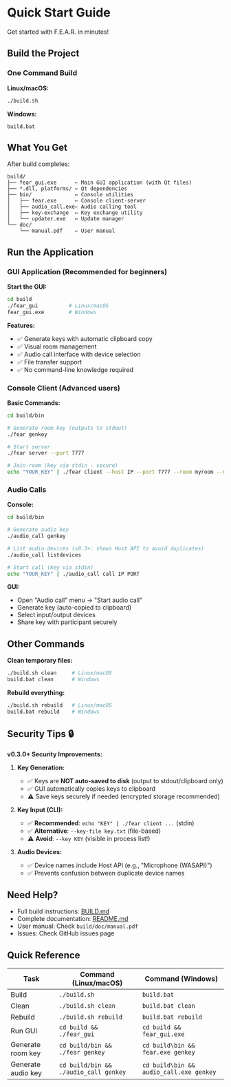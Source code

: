 # Quick Start Guide

Get started with F.E.A.R. in minutes!

## Build the Project

### One Command Build

**Linux/macOS:**
```bash
./build.sh
```

**Windows:**
```batch
build.bat
```

## What You Get

After build completes:

```
build/
├── fear_gui.exe      ← Main GUI application (with Qt files)
├── *.dll, platforms/ ← Qt dependencies
├── bin/              ← Console utilities
│   ├── fear.exe      ← Console client-server
│   ├── audio_call.exe← Audio calling tool
│   ├── key-exchange  ← Key exchange utility
│   └── updater.exe   ← Update manager
└── doc/
    └── manual.pdf    ← User manual
```

## Run the Application

### GUI Application (Recommended for beginners)

**Start the GUI:**
```bash
cd build
./fear_gui          # Linux/macOS
fear_gui.exe        # Windows
```

**Features:**
- ✅ Generate keys with automatic clipboard copy
- ✅ Visual room management
- ✅ Audio call interface with device selection
- ✅ File transfer support
- ✅ No command-line knowledge required

### Console Client (Advanced users)

**Basic Commands:**
```bash
cd build/bin

# Generate room key (outputs to stdout)
./fear genkey

# Start server
./fear server --port 7777

# Join room (key via stdin - secure)
echo "YOUR_KEY" | ./fear client --host IP --port 7777 --room myroom --name Alice
```

### Audio Calls

**Console:**
```bash
cd build/bin

# Generate audio key
./audio_call genkey

# List audio devices (v0.3+: shows Host API to avoid duplicates)
./audio_call listdevices

# Start call (key via stdin)
echo "YOUR_KEY" | ./audio_call call IP PORT
```

**GUI:**
- Open "Audio call" menu → "Start audio call"
- Generate key (auto-copied to clipboard)
- Select input/output devices
- Share key with participant securely

## Other Commands

**Clean temporary files:**
```bash
./build.sh clean     # Linux/macOS
build.bat clean      # Windows
```

**Rebuild everything:**
```bash
./build.sh rebuild   # Linux/macOS
build.bat rebuild    # Windows
```

## Security Tips 🔒

**v0.3.0+ Security Improvements:**

1. **Key Generation:**
   - ✅ Keys are **NOT auto-saved to disk** (output to stdout/clipboard only)
   - ✅ GUI automatically copies keys to clipboard
   - ⚠️ Save keys securely if needed (encrypted storage recommended)

2. **Key Input (CLI):**
   - ✅ **Recommended**: `echo "KEY" | ./fear client ...` (stdin)
   - ✅ **Alternative**: `--key-file key.txt` (file-based)
   - ⚠️ **Avoid**: `--key KEY` (visible in process list!)

3. **Audio Devices:**
   - ✅ Device names include Host API (e.g., "Microphone (WASAPI)")
   - ✅ Prevents confusion between duplicate device names

## Need Help?

- Full build instructions: [BUILD.md](BUILD.md)
- Complete documentation: [README.md](../README.md)
- User manual: Check `build/doc/manual.pdf`
- Issues: Check GitHub issues page

## Quick Reference

| Task | Command (Linux/macOS) | Command (Windows) |
|------|----------------------|-------------------|
| Build | `./build.sh` | `build.bat` |
| Clean | `./build.sh clean` | `build.bat clean` |
| Rebuild | `./build.sh rebuild` | `build.bat rebuild` |
| Run GUI | `cd build && ./fear_gui` | `cd build && fear_gui.exe` |
| Generate room key | `cd build/bin && ./fear genkey` | `cd build\bin && fear.exe genkey` |
| Generate audio key | `cd build/bin && ./audio_call genkey` | `cd build\bin && audio_call.exe genkey` |
